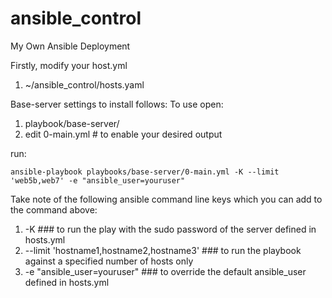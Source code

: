 # ansible_control
My Own Ansible Deployment

Firstly, modify your host.yml

1. ~/ansible_control/hosts.yaml

Base-server settings to install follows: To use open:

1. playbook/base-server/
2. edit 0-main.yml # to enable your desired output

run:

    ansible-playbook playbooks/base-server/0-main.yml -K --limit 'web5b,web7' -e "ansible_user=youruser"

Take note of the following ansible command line keys which you can add to the command above:

1. -K ### to run the play with the sudo password of the server defined in hosts.yml 
2. --limit 'hostname1,hostname2,hostname3' ### to run the playbook against a specified number of hosts only
3. -e "ansible_user=youruser" ### to override the default ansible_user defined in hosts.yml